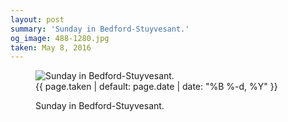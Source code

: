 ```yaml
---
layout: post
summary: 'Sunday in Bedford-Stuyvesant.'
og_image: 488-1280.jpg
taken: May 8, 2016
---
```


<figure class="post">
<img alt="Sunday in Bedford-Stuyvesant." sizes="(min-width: 700px) 50vw, calc(100vw - 2rem)" src="{{ site.assets_url }}/488-640.jpg" srcset="{{ site.assets_url }}/488-1280.jpg 1280w, {{ site.assets_url }}/488-960.jpg 960w, {{ site.assets_url }}/488-640.jpg 640w, {{ site.assets_url }}/488-320.jpg 320w"/>
<figcaption>
<time>{{ page.taken | default: page.date | date: "%B %-d, %Y" }}</time>
<p>Sunday in Bedford-Stuyvesant.</p>
</figcaption>
</figure>
